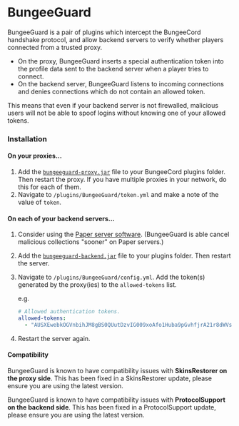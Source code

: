 # BungeeGuard  
  
BungeeGuard is a pair of plugins which intercept the BungeeCord handshake protocol, and allow backend servers to verify whether players connected from a trusted proxy.  
  
* On the proxy, BungeeGuard inserts a special authentication token into the profile data sent to the backend server when a player tries to connect.  
* On the backend server, BungeeGuard listens to incoming connections and denies connections which do not contain an allowed token.  
  
This means that even if your backend server is not firewalled, malicious users will not be able to spoof logins without knowing one of your allowed tokens.

### Installation

#### On your proxies...

1. Add the [`bungeeguard-proxy.jar`](https://ci.lucko.me/job/BungeeGuard/lastSuccessfulBuild/artifact/bungeeguard-proxy/target/bungeeguard-proxy.jar) file to your BungeeCord plugins folder. Then restart the proxy. If you have multiple proxies in your network, do this for each of them.
2. Navigate to `/plugins/BungeeGuard/token.yml` and make a note of the value of `token`. 

#### On each of your backend servers...

1. Consider using the [Paper server software](https://papermc.io/). (BungeeGuard is able cancel malicious collections "sooner" on Paper servers.)
2. Add the [`bungeeguard-backend.jar`](https://ci.lucko.me/job/BungeeGuard/lastSuccessfulBuild/artifact/bungeeguard-backend/target/bungeeguard-backend.jar) file to your plugins folder. Then restart the server.
3. Navigate to `/plugins/BungeeGuard/config.yml`. Add the token(s) generated by the proxy(ies) to the `allowed-tokens` list.

	e.g.
	```yml
	# Allowed authentication tokens.  
	allowed-tokens:
	  - "AUSXEwebkOGVnbihJM8gBS0QUutDzvIG009xoAfo1Huba9pGvhfjrA21r8dWVsa8"
	```
4. Restart the server again.

#### Compatibility

BungeeGuard is known to have compatibility issues with **SkinsRestorer on the proxy side**. This has been fixed in a SkinsRestorer update, please ensure you are using the latest version.

BungeeGuard is known to have compatibility issues with **ProtocolSupport on the backend side**. This has been fixed in a ProtocolSupport update, please ensure you are using the latest version.
